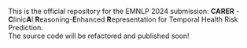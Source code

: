 This is the official repository for the EMNLP 2024 submission: **CARER** - **C**linic**A**l **R**easoning-**E**nhanced **R**epresentation for Temporal Health Risk Prediction. \
The source code will be refactored and published soon!
